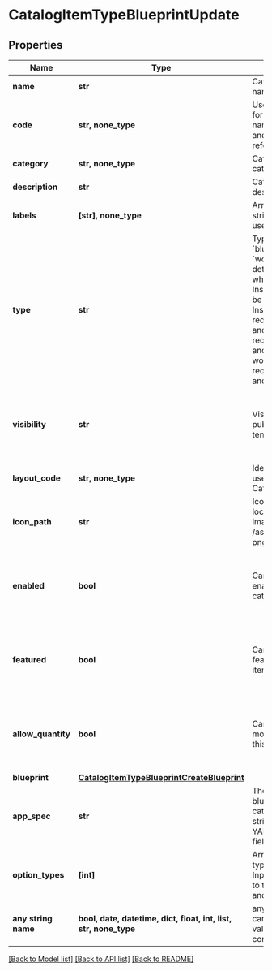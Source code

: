 # CatalogItemTypeBlueprintUpdate


## Properties
Name | Type | Description | Notes
------------ | ------------- | ------------- | -------------
**name** | **str** | Catalog Item Type name | [optional] 
**code** | **str, none_type** | Useful shortcode for provisioning naming schemes and export reference. | [optional] 
**category** | **str, none_type** | Catalog Item Type category | [optional] 
**description** | **str** | Catalog Item Type description | [optional] 
**labels** | **[str], none_type** | Array of label strings, can be used for filtering. | [optional] 
**type** | **str** | Type, &#x60;instance&#x60;, &#x60;blueprint&#x60; or &#x60;workflow&#x60;. This determines whether an Instance or App will be provisioned. Instance types require a config and blueprint requires a blueprint and appSpec, while workflow types requires a workflow and context. | [optional]  if omitted the server will use the default value of "blueprint"
**visibility** | **str** | Visibility - Set to public to allow all tenants | [optional]  if omitted the server will use the default value of "private"
**layout_code** | **str, none_type** | Identifier primarily used for Plugin Catalog Item Types | [optional] 
**icon_path** | **str** | Icon Path, relative location of an icon image, eg. /assets/containers-png/nginx.png. | [optional] 
**enabled** | **bool** | Can be used to enable / disable the catalog item type. | [optional]  if omitted the server will use the default value of True
**featured** | **bool** | Can be used to feature the catalog item type. | [optional]  if omitted the server will use the default value of False
**allow_quantity** | **bool** | Can users order more than one of this item at a time. | [optional]  if omitted the server will use the default value of False
**blueprint** | [**CatalogItemTypeBlueprintCreateBlueprint**](CatalogItemTypeBlueprintCreateBlueprint.md) |  | [optional] 
**app_spec** | **str** | The appSpec for blueprint type catalog items is a string in the Scribe YAML format with fields | [optional] 
**option_types** | **[int]** | Array of option type IDs, see Inputs. Only applies to type instance and blueprint. | [optional] 
**any string name** | **bool, date, datetime, dict, float, int, list, str, none_type** | any string name can be used but the value must be the correct type | [optional]

[[Back to Model list]](../README.md#documentation-for-models) [[Back to API list]](../README.md#documentation-for-api-endpoints) [[Back to README]](../README.md)


